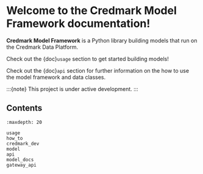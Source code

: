 # Welcome to the Credmark Model Framework documentation!

**Credmark Model Framework** is a Python library
building models that run on the Credmark Data Platform.

Check out the {doc}`usage` section to get started building models!

Check out the {doc}`api` section for further information on the how to use the model framework and data classes.

:::{note}
This project is under active development.
:::

## Contents

```{toctree}
:maxdepth: 20

usage
how_to
credmark_dev
model
api
model_docs
gateway_api
```
